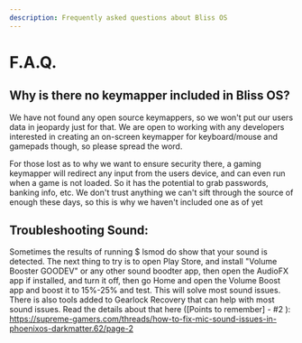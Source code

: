 ```yaml
---
description: Frequently asked questions about Bliss OS
---
```


# F.A.Q.

## Why is there no keymapper included in Bliss OS?

We have not found any open source keymappers, so we won't put our users data in jeopardy just for that. 
We are open to working with any developers interested in creating an on-screen keymapper for keyboard/mouse and gamepads though, so please spread the word.

For those lost as to why we want to ensure security there, a gaming keymapper will redirect any input from the users device, and can even run when a game is not loaded. So it has the potential to grab passwords, banking info, etc. 
We don't trust anything we can't sift through the source of enough these days, so this is why we haven't included one as of yet

## Troubleshooting Sound:

Sometimes the results of running $ lsmod do show that your sound is detected. The next thing to try is to open Play Store, and install "Volume Booster GOODEV" or any other sound boodter app, then open the AudioFX app if installed, and turn it off, then go Home and open the Volume Boost app and boost it to 15%-25% and test. This will solve most sound issues.
There is also tools added to Gearlock Recovery that can help with most sound issues. Read the details about that here ([Points to remember] - #2 ): https://supreme-gamers.com/threads/how-to-fix-mic-sound-issues-in-phoenixos-darkmatter.62/page-2
